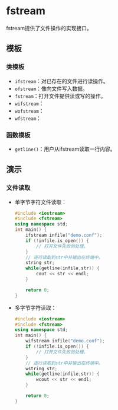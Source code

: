 # fstream

fstream提供了文件操作的实现接口。

## 模板

### 类模板

* `ifstream`：对已存在的文件进行读操作。
* `ofstream`：像向文件写入数据。
* `fstream`：打开文件提供读或写的操作。
* `wifstream`：
* `wofstream`：
* `wfstream`：


### 函数模板

* `getline()`：用户从ifstream读取一行内容。


## 演示

### 文件读取

* 单字节字符文件读取：

  ```c++
  #include <iostream>
  #include <fstream>
  using namespace std; 
  int main() {
      ifstream infile("demo.conf");
      if (!infile.is_open()) {
          // 打开文件失败的处理。
      }
      // 逐行读取到str中并输出在终端中。
      string str;
      while(getline(infile,str)) {
          cout << str << endl;
      }

      return 0;
  }
  ```

* 多字节字符读取：

  ```c++
  #include <iostream>
  #include <fstream>
  using namespace std; 
  int main() {
      wifstream infile("demo.conf");
      if (!infile.is_open()) {
          // 打开文件失败的处理。
      }
      // 逐行读取到str中并输出在终端中。
      wstring str;
      while(getline(infile,str)) {
          wcout << str << endl;
      }

      return 0;
  }
  ```